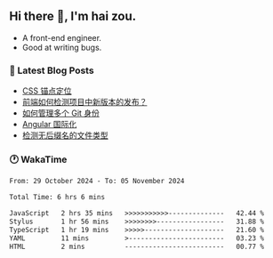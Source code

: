 ## Hi there 👋, I'm hai zou.

- A front-end engineer.
- Good at writing bugs.

### 📖 Latest Blog Posts
<!-- BLOG-POST-LIST:START -->
- [CSS 锚点定位](https://blog.izou.top/css/anchor-position/)
- [前端如何检测项目中新版本的发布？](https://blog.izou.top/angular/version-update/)
- [如何管理多个 Git 身份](https://blog.izou.top/git/multi-git-identity/)
- [Angular 国际化](https://blog.izou.top/angular/i18n/)
- [检测无后缀名的文件类型](https://blog.izou.top/js/filetype-check/)
<!-- BLOG-POST-LIST:END -->

### 🕐 WakaTime
<!--START_SECTION:waka-->

```txt
From: 29 October 2024 - To: 05 November 2024

Total Time: 6 hrs 6 mins

JavaScript   2 hrs 35 mins   >>>>>>>>>>>--------------   42.44 %
Stylus       1 hr 56 mins    >>>>>>>>-----------------   31.88 %
TypeScript   1 hr 19 mins    >>>>>--------------------   21.60 %
YAML         11 mins         >------------------------   03.23 %
HTML         2 mins          -------------------------   00.77 %
```

<!--END_SECTION:waka-->
